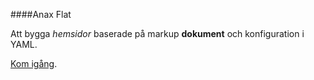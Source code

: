 ####Anax Flat

Att bygga *hemsidor* baserade på markup **dokument** och konfiguration i YAML.

[Kom igång](http://dbwebb.se/kunskap/bygg-me-sida-med-anax-flat).
